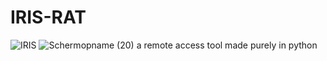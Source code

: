 # IRIS-RAT
![IRIS](https://user-images.githubusercontent.com/94076644/170535383-77ecc055-39d6-465c-a3da-db58d927dba3.png)
![Schermopname (20)](https://user-images.githubusercontent.com/94076644/170104396-919dd9a4-624b-4a63-8924-96e19255bf32.png)
a remote access tool made purely in python
